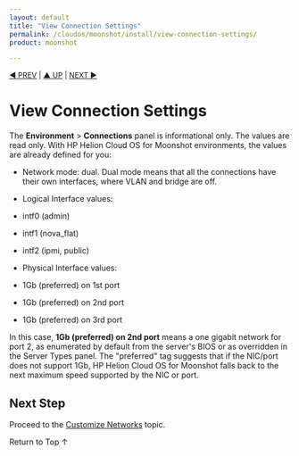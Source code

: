 ```yaml
---
layout: default
title: "View Connection Settings"
permalink: /cloudos/moonshot/install/view-connection-settings/
product: moonshot

---
```



<script>

function PageRefresh {
onLoad="window.refresh"
}

PageRefresh();

</script>


<p style="font-size: small;"> <a href="/cloudos/moonshot/install/admin-node-prerequisites/">&#9664; PREV</a> | <a href="/cloudos/moonshot/install/">&#9650; 
UP</a> | <a href="/cloudos/moonshot/install/customize-networks/">NEXT &#9654;</a> </p>

# View Connection Settings

The <b>Environment</b> > <b>Connections</b> panel is informational only. The values are read only. With HP Helion Cloud OS for Moonshot environments, the values are already defined for you:

* Network mode: dual.  Dual mode means that all the connections have their own interfaces, where VLAN and bridge are off.

* Logical Interface values:
 * intf0 (admin)
 * intf1 (nova_flat)
 * intf2 (ipmi, public)
 
* Physical Interface values:
 * 1Gb (preferred) on 1st port
 * 1Gb (preferred) on 2nd port
 * 1Gb (preferred) on 3rd port
 
In this case, <b>1Gb (preferred) on 2nd port</b> means a one gigabit network for port 2, as enumerated by default from the server's BIOS or as overridden in the Server Types panel. The "preferred" tag suggests that if the NIC/port does not support 1Gb, HP Helion Cloud OS for Moonshot falls back to the next maximum speed supported by the NIC or port. 

## Next Step

Proceed to the [Customize Networks](/cloudos/moonshot/install/customize-networks/) topic.

<a href="#top" style="padding:14px 0px 14px 0px; text-decoration: none;"> Return to Top &#8593; </a>
